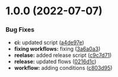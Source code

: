 # 1.0.0 (2022-07-07)


### Bug Fixes

* **ci:** updated script ([a4de97e](https://github.com/paulAlexSerban/tpl--traefik-proxy/commit/a4de97e916b7c60dee394eec522a43d8ae05219f))
* **fixing workflows:** fixing ([3a6a0a3](https://github.com/paulAlexSerban/tpl--traefik-proxy/commit/3a6a0a32580c53b2349a10e54348079a82a0a961))
* **reelase:** added release script ([c9c7d71](https://github.com/paulAlexSerban/tpl--traefik-proxy/commit/c9c7d716e0ead103f998a87838a657c2d2ee408a))
* **release:** updated flows ([0216d1c](https://github.com/paulAlexSerban/tpl--traefik-proxy/commit/0216d1c922d893280e0a0b4eacb80f6a4bcd1d47))
* **workflow:** adding conditions ([c803d95](https://github.com/paulAlexSerban/tpl--traefik-proxy/commit/c803d95cab6031af63b2924aa829d49f579ee54c))
